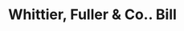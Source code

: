 ---
doi: 10.7916/D8BC59H8
date_other: '1890'
date_other_textual: 1890-1899
form: printed ephemera
genre:
- Invoices
name:
- Whittier, Fuller & Co.
object_in_context_url: https://biggert.cul.columbia.edu/items/view/ave_biggert_00017
subject_hierarchical_geographic:
- Sacramento, California, United States
subject_name:
- Whittier, Fuller & Co.
title: Whittier, Fuller & Co.. Bill
sort_title: Whittier, Fuller & Co.. Bill
call_number: ave_biggert_00017
coordinates:
- 38.55555555555555,-121.46888888888888
pid: ave_biggert_00017
identifiers: ave_biggert_00017
thumbnail: https://derivativo-2.library.columbia.edu/iiif/2/ldpd:342770/full/!256,256/0/native.jpg
permalink: /biggert/ave_biggert_00017/
layout: iiif-image-page
---